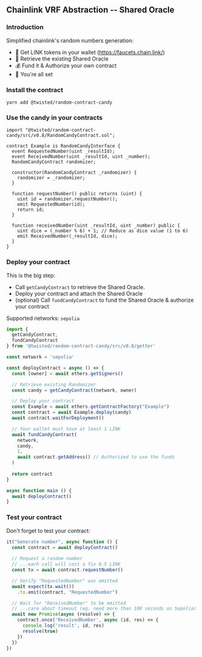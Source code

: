 ## Chainlink VRF Abstraction -- Shared Oracle

### Introduction

Simplified chainlink's random numbers generation:

- 🤑 Get LINK tokens in your wallet (https://faucets.chain.link/) 
- 🎯 Retrieve the existing Shared Oracle
- 💰 Fund it & Authorize your own contract
- 🚀 You're all set

### Install the contract

`yarn add @twisted/random-contract-candy`

### Use the candy in your contracts

```solidity
import "@twisted/random-contract-candy/src/v0.8/RandomCandyContract.sol";

contract Example is RandomCandyInterface {
  event RequestedNumber(uint _resultId);
  event ReceivedNumber(uint _resultId, uint _number);
  RandomCandyContract randomizer;

  constructor(RandomCandyContract _randomizer) {
    randomizer = _randomizer;
  }

  function requestNumber() public returns (uint) {
    uint id = randomizer.requestNumber();
    emit RequestedNumber(id);
    return id;
  }

  function receivedNumber(uint _resultId, uint _number) public {
    uint dice = (_number % 6) + 1; // Reduce as dice value (1 to 6)
    emit ReceivedNumber(_resultId, dice);
  }
}
```

### Deploy your contract

This is the big step:
- Call `getCandyContract` to retrieve the Shared Oracle.
- Deploy your contract and attach the Shared Oracle
- (optional) Call `fundCandyContract` to fund the Shared Oracle & authorize your contract

Supported networks: `sepolia`

```ts
import {
  getCandyContract,
  fundCandyContract
} from '@twisted/random-contract-candy/src/v0.8/getter'

const network = 'sepolia'

const deployContract = async () => {
  const [owner] = await ethers.getSigners()

  // Retrieve existing Randomizer
  const candy = getCandyContract(network, owner)

  // Deploy your contract
  const Example = await ethers.getContractFactory("Example")
  const contract = await Example.deploy(candy)
  await contract.waitForDeployment()

  // Your wallet must have at least 1 LINK
  await fundCandyContract(
    network,
    candy,
    1,
    await contract.getAddress() // Authorized to use the funds
  )
  
  return contract
}

async function main () {
  await deployContract()
}
```

### Test your contract

Don't forget to test your contract:

```ts
it("Generate number", async function () {
  const contract = await deployContract()
  
  // Request a random number 
  // ...each call will cost a fix 0.5 LINK
  const tx = await contract.requestNumber()

  // Verify "RequestedNumber" was emitted
  await expect(tx.wait())
    .to.emit(contract, "RequestedNumber")

  // Wait for "ReceivedNumber" to be emitted
  // ...care about timeout (eg. need more than 100 seconds on Sepolia)
  await new Promise(async (resolve) => {
    contract.once('ReceivedNumber', async (id, res) => {
      console.log('result', id, res)
      resolve(true)
    })
  })
})
```
